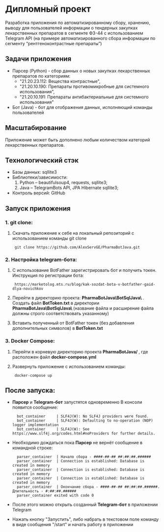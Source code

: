 # Дипломный проект
Разработка приложения по автоматизированному сбору, хранению, выводу для пользователей информации о тендерных закупках лекарственных препаратов в сегменте ФЗ-44 с использованием Telegram API (на примере автоматизированного сбора информации по сегменту “рентгеноконтрастные препараты”)

## Задачи приложения
* Парсер (Python) - сбор данных о новых закупках лекарственных препаратов по категориям:
    * "21.20.23.112: Вещества контрастные",
    * "21.20.10.190: Препараты противомикробные для системного использования",
    * "21.20.10.191: Препараты антибактериальные для системного использования"
* Бот (Java) - бот для отображения данных, исполняющий команды пользователей

## Масштабирование
Приложение может быть дополнено любым количеством категорий лекарственных препаратов. 

## Технологический стэк
* Базы данных: sqllite3
* Библиотеки/зависимости: 
    1. Python – beautifulsoup4, requests, sqllite3; 
    2. Java – TelegramBots API, JPA Hibernate sqllite3;
* Контроль версий: GitHub
## Запуск приложения
### 1. git clone:
1. Скачать приложение к себе на локальный репозиторий с использованием команды git clone

        git clone https://github.com/AlexServGE/PharmaBotJava.git
### 2. Настройка telegram-бота:
1. С использование BotFather зарегистрировать бот и получить токен. Инструкция по регистрации бота: 

        https://marketolog.mts.ru/blog/kak-sozdat-bota-v-botfather-gaid-dlya-novichkov 
2. Перейти в директорию проекта: <b>PharmaBotJava\BotSqlJava\ </b>. Создать файл <b>BotToken.txt</b> в директории <b>PharmaBotJava\BotSqlJava\ </b> (название файла и расширение файла должны строго соответствовать указанному) 
3. Вставить полученный от BotFather токен (без добавления дополнительных символов) в <b>BotToken.txt</b>
### 3. Docker Compose:
1. Перейти в корневую директорию проекта <b>PharmaBotJava/ </b>, где расположен файл <b>docker-compose.yml</b>
2. Развернуть приложение с использованием команды:
        
        docker-compose up

## После запуска:
* <b>Парсер</b> и <b>Telegram-бот</b> запустятся одновременно
В консоли появится сообщение:
        
        bot_container     | SLF4J(W): No SLF4J providers were found.
        bot_container     | SLF4J(W): Defaulting to no-operation (NOP) logger implementation
        bot_container     | SLF4J(W): See https://www.slf4j.org/codes.html#noProviders for further details.

* Необходимо дождаться пока <b>Парсер</b> не вернёт сообщение в командной строке: 

        parser_container  | Начало сбора - ####-##-## ##:##:##.######
        parser_container  | Connection is established: Database is created in memory
        parser_container  | Connection is established: Database is created in memory
        parser_container  | Connection is established: Database is created in memory
        parser_container  | Окончание сбора - ####-##-## ##:##:##.######. Длительность - #:##:##.######
        parser_container exited with code 0
* После этого можно открыть созданный <b>Telegram-бот</b> в приложении Telegram
* Нажать кнопку "Запустить", либо набрать в текстовом поле команду в виде сообщения "/start" и начать работу в приложении

